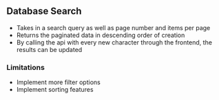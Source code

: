 ## Database Search

- Takes in a search query as well as page number and items per page
- Returns the paginated data in descending order of creation
- By calling the api with every new character through the frontend, the results can be updated

### Limitations

- Implement more filter options
- Implement sorting features
